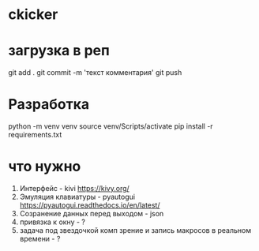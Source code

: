 # ckicker
# загрузка в реп
git add .
git commit -m 'текст комментария'
git push

# Разработка
python -m venv venv
source venv/Scripts/activate
pip install -r requirements.txt 

# что нужно
1. Интерфейс - kivi  https://kivy.org/
2. Эмуляция клавиатуры - pyautogui https://pyautogui.readthedocs.io/en/latest/
4. Созранение данных перед выходом - json
5. привязка к окну - ?
6. задача под звездочкой комп зрение и запись макросов в реальном времени - ?
